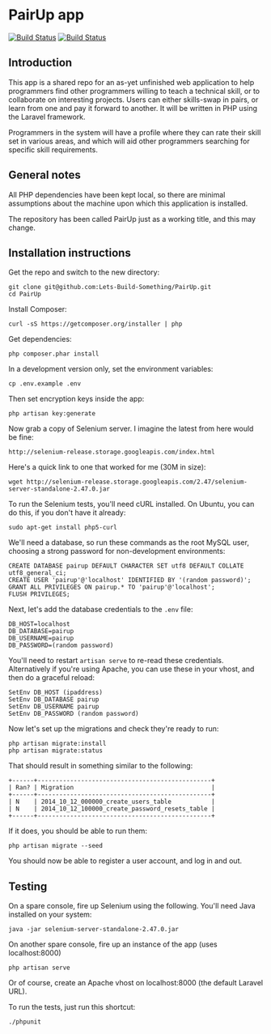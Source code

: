 PairUp app
==========
[![Build Status](https://travis-ci.org/Lets-Build-Something/PairUp.svg?branch=master)](https://travis-ci.org/Lets-Build-Something/PairUp)
[![Build Status](https://scrutinizer-ci.com/g/Lets-Build-Something/PairUp/badges/build.png?b=master)](https://scrutinizer-ci.com/g/Lets-Build-Something/PairUp/build-status/master)

Introduction
------------

This app is a shared repo for an as-yet unfinished web application to help programmers find other programmers willing to teach a technical skill, or to collaborate on interesting projects. Users can either skills-swap in pairs, or learn from one and pay it forward to another. It will be written in PHP using the Laravel framework.

Programmers in the system will have a profile where they can rate their skill set in various areas, and which will aid other programmers searching for specific skill requirements.

General notes
-------------

All PHP dependencies have been kept local, so there are minimal assumptions about the machine upon which this application is installed.

The repository has been called PairUp just as a working title, and this may change.

Installation instructions
-------------------------

Get the repo and switch to the new directory:

    git clone git@github.com:Lets-Build-Something/PairUp.git
    cd PairUp

Install Composer:

    curl -sS https://getcomposer.org/installer | php

Get dependencies:

    php composer.phar install

In a development version only, set the environment variables:

    cp .env.example .env
    
Then set encryption keys inside the app:

    php artisan key:generate

Now grab a copy of Selenium server. I imagine the latest from here would be fine:

    http://selenium-release.storage.googleapis.com/index.html

Here's a quick link to one that worked for me (30M in size):

    wget http://selenium-release.storage.googleapis.com/2.47/selenium-server-standalone-2.47.0.jar

To run the Selenium tests, you'll need cURL installed. On Ubuntu, you can do this, if you don't have it already:

    sudo apt-get install php5-curl

We'll need a database, so run these commands as the root MySQL user, choosing a strong password
for non-development environments:

    CREATE DATABASE pairup DEFAULT CHARACTER SET utf8 DEFAULT COLLATE utf8_general_ci;
    CREATE USER 'pairup'@'localhost' IDENTIFIED BY '(random password)';
    GRANT ALL PRIVILEGES ON pairup.* TO 'pairup'@'localhost';
    FLUSH PRIVILEGES;

Next, let's add the database credentials to the `.env` file:

    DB_HOST=localhost
    DB_DATABASE=pairup
    DB_USERNAME=pairup
    DB_PASSWORD=(random password)

You'll need to restart `artisan serve` to re-read these credentials. Alternatively if you're using Apache, you can use these in your vhost, and then do a graceful reload:

    SetEnv DB_HOST (ipaddress)
    SetEnv DB_DATABASE pairup
    SetEnv DB_USERNAME pairup
    SetEnv DB_PASSWORD (random password)

Now let's set up the migrations and check they're ready to run:

    php artisan migrate:install
    php artisan migrate:status

That should result in something similar to the following:

    +------+------------------------------------------------+
    | Ran? | Migration                                      |
    +------+------------------------------------------------+
    | N    | 2014_10_12_000000_create_users_table           |
    | N    | 2014_10_12_100000_create_password_resets_table |
    +------+------------------------------------------------+

If it does, you should be able to run them:

    php artisan migrate --seed

You should now be able to register a user account, and log in and out.

Testing
-------

On a spare console, fire up Selenium using the following. You'll need Java installed on your system:

    java -jar selenium-server-standalone-2.47.0.jar

On another spare console, fire up an instance of the app (uses localhost:8000)

    php artisan serve

Or of course, create an Apache vhost on localhost:8000 (the default Laravel URL).

To run the tests, just run this shortcut:

    ./phpunit
